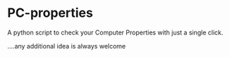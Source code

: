 # PC-properties
A python script to check your Computer Properties with just a single click. 





....any additional idea is always welcome
